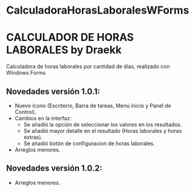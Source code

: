 # CalculadoraHorasLaboralesWForms
CALCULADOR DE HORAS LABORALES by Draekk
==========================================
Calculadora de horas laborales por cantidad de dias, realizado con Windows Forms

## Novedades versión 1.0.1:
- Nuevo ícono (Escritorio, Barra de tareas, Menú inicio y Panel de Control).
- Cambios en la interfaz:
  - Se añadió la opción de seleccionar los valores en los resultados.
  - Se añadió mayor detalle en el resultado (Horas laborales y horas extras).
  - Se añadió botón de configuracion de horas laborales.
- Arreglos menores.

## Novedades versión 1.0.2:
- Arreglos menores.
